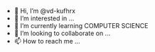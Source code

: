 - 👋 Hi, I’m @vd-kufhrx
- 👀 I’m interested in ...
- 🌱 I’m currently learning COMPUTER SCIENCE
- 💞️ I’m looking to collaborate on ...
- 📫 How to reach me ...

<!---
vd-kufhrx/vd-kufhrx is a ✨ special ✨ repository because its `README.md` (this file) appears on your GitHub profile.
You can click the Preview link to take a look at your changes.
--->
